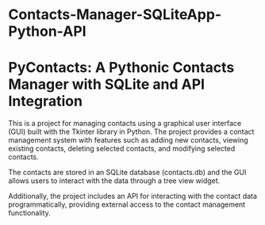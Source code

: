 # Contacts-Manager-SQLiteApp-Python-API
# PyContacts: A Pythonic Contacts Manager with SQLite and API Integration

This is a project for managing contacts using a graphical user interface (GUI) built with the Tkinter library in Python. The project provides a contact management system with features such as adding new contacts, viewing existing contacts, deleting selected contacts, and modifying selected contacts. 

The contacts are stored in an SQLite database (contacts.db) and the GUI allows users to interact with the data through a tree view widget. 

Additionally, the project includes an API for interacting with the contact data programmatically, providing external access to the contact management functionality.
